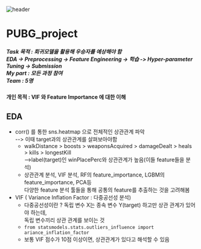 ![header](https://capsule-render.vercel.app/api?type=waving&color=auto&height=200&text=Welcome!%20&fontSize=60&fontAlignY=40&desc=I'm%20joonho)


# PUBG_project

##### Task 목적 : 회귀모델을 활용해 우승자를 예상해야 함 <br/> EDA -> Preprocessing -> Feature Engineering -> 학습 -> Hyper-parameter Tuning -> Submission <br/>My part : 모든 과정 참여 <br/>Team : 5명

#### 개인 목적 : VIF 와 Feature Importance 에 대한 이해

## EDA
  * corr() 를 통한 sns.heatmap 으로 전체적인 상관관계 파악 <br/>--> 이때 target과의 상관관계를 살펴보아야함
    * walkDistance > boosts > weaponsAcquired > damageDealt > heals > kills > longestKill <br/>-->label(target)인 winPlacePerc와 상관관계가 높음(이들 feature들을 분석)
    * 상관관계 분석, VIF 분석, RF의 feature_importance, LGBM의 feature_importance, PCA등 <br/>다양한 feature 분석 툴들을 통해 공통의 feature를 추출하는 것을 고려해봄
  * VIF ( Variance Inflation Factor : 다중공선성 분석)
    * 다중공선성이란 ? 독립 변수 X는 종속 변수 Y(target) 하고만 상관 관계가 있어야 하는데,<br/> 독립 변수끼리 상관 관계를 보이는 것
    * ```from statsmodels.stats.outliers_influence import ariance_inflation_factor```
    * 보통 VIF 점수가 10점 이상이면, 상관관계가 있다고 해석할 수 있음



